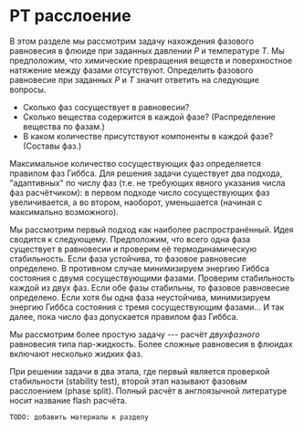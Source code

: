 # PT расслоение

В этом разделе мы рассмотрим задачу нахождения фазового равновесия в флюиде при заданных давлении $P$ и температуре $T$.
Мы предположим, что химические превращения веществ и поверхностное натяжение между фазами отсутствуют.
Определить фазового равновесие при заданных $P$ и $T$ значит ответить на следующие вопросы.
- Сколько фаз сосуществует в равновесии?
- Сколько вещества содержится в каждой фазе? (Распределение вещества по фазам.)
- В каком количестве присутствуют компоненты в каждой фазе? (Составы фаз.)

Максимальное количество сосуществующих фаз определяется правилом фаз Гиббса.
Для решения задачи существует два подхода, "адаптивных" по числу фаз (т.е. не требующих явного указания числа фаз расчётчиком): в первом подходе число сосуществующих фаз увеличивается, а во втором, наоборот, уменьшается (начиная с максимально возможного).

Мы рассмотрим первый подход как наиболее распространённый.
Идея сводится к следующему.
Предположим, что всего одна фаза существует в равновесии и проверим её термодинамическую стабильность.
Если фаза устойчива, то фазовое равновесие определено.
В противном случае минимизируем энергию Гиббса состояния с двумя сосуществующими фазами.
Проверим стабильность каждой из двух фаз.
Если обе фазы стабильны, то фазовое равновесие определено.
Если хотя бы одна фаза неустойчива, минимизируем энергию Гиббса состояния с тремя сосуществующим фазами...
И так далее, пока число фаз допускается правилом фаз Гиббса.

Мы рассмотрим более простую задачу --- расчёт _двухфазного_ равновесия типа пар-жидкость.
Более сложные равновесия в флюидах включают несколько жидких фаз.

При решении задачи в два этапа, где первый является проверкой стабильности (stability test), второй этап называют фазовым расслоением (phase split).
Полный расчёт в англоязычной литературе носит название flash расчёта.

```{tip}
TODO: добавить материалы к разделу
```
